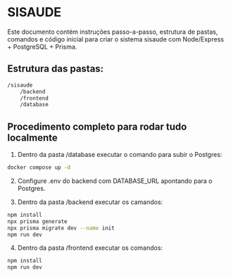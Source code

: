 # SISAUDE
Este documento contém instruções passo-a-passo, estrutura de pastas, comandos e código inicial para criar o sistema sisaude com Node/Express + PostgreSQL + Prisma. 
## Estrutura das pastas:
```bash
/sisaude
    /backend
    /frontend
    /database
```
## Procedimento completo para rodar tudo localmente
1. Dentro da pasta /database executar o comando para subir o Postgres:
```bash
docker compose up -d
```
2. Configure .env do backend com DATABASE_URL apontando para o Postgres.

3. Dentro da pasta /backend executar os camandos:
```bash
npm install
npx prisma generate
npx prisma migrate dev --name init
npm run dev
```
4. Dentro da pasta /frontend executar os comandos:
```bash
npm install
npm run dev
```